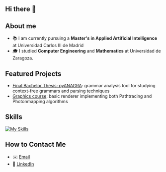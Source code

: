 ## Hi there 👋

## About me
- 📚 I am currently pursuing a **Master's in Applied Artificial Intelligence** at Universidad Carlos III de Madrid
- 🎓 I studied **Computer Engineering** and **Mathematics** at Universidad de Zaragoza.

## Featured Projects

- [Final Bachelor Thesis: pyANAGRA](https://github.com/llauragonzalezz/pyANAGRA): grammar analysis tool for studying context-free grammars and parsing techniques
- [Graphics course](https://github.com/llauragonzalezz/Graphics_course_renderer): basic renderer implementing both Pathtracing and Photonmapping algorithms

## Skills

[![My Skills](https://skillicons.dev/icons?i=cpp,py,r,java,html,css,js)](https://skillicons.dev)


## How to Contact Me
- ✉️ [Email](mailto:lauragonzalezpi01@gmail.com)
- 💼 [LinkedIn](https://www.linkedin.com/in/laura-gonz%C3%A1lez-pizarro-585797238/)

